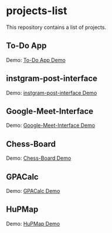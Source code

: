 # projects-list
This repository contains a list of projects.

## To-Do App
Demo: [To-Do App Demo](https://pharaoooh.github.io/projects-list/To-Do-App/index.html)

## instgram-post-interface
Demo: [instgram-post-interface Demo](https://pharaoooh.github.io/projects-list/instgram-post-interface/index.html)

## Google-Meet-Interface
Demo: [Google-Meet-Interface Demo](https://pharaoooh.github.io/projects-list/Google-Meet-Interface/index.html)

## Chess-Board
Demo: [Chess-Board Demo](https://pharaoooh.github.io/projects-list/Chess-Board/index.html)

## GPACalc
Demo: [GPACalc Demo](https://pharaoooh.github.io/projects-list/GPACalc/index.html)

## HuPMap
Demo: [HuPMap Demo](https://pharaoooh.github.io/projects-list/HuPMap/index.html)
